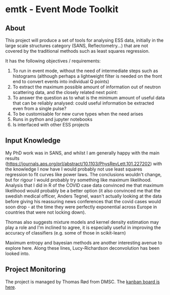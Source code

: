 # emtk - Event Mode Toolkit

## About
This project will produce a set of tools for analysing ESS data, initially in the large scale structures category (SANS, Reflectometry...) that are not covered by the traditional methods such as least squares regression.

It has the following objectives / requirements:

1. To run in event mode, without the need of intermediate steps such as histograms (although perhaps a lightweight filter is needed on the front end to convert events into individual Q points)
2. To extract the maximum possible amount of information out of neutron scattering data, and the closely related next point:
3. To answer the question as to what is the minimum amount of useful data that can be reliably analysed: could useful information be extracted even from a single pulse?
4. To be customisable for new curve types when the need arises
5. Runs in python and jupyter notebooks
6. Is interfaced with other ESS projects


## Input Knowledge

My PhD work was in SANS, and whilst I am generally happy with the main results (https://journals.aps.org/prl/abstract/10.1103/PhysRevLett.101.227202) with the knowledge I now have I would probably not use least squares regression to fit curves like power laws.  The conclusions wouldn't change, but for rigour I would probably try something like maximum likelihood.  Analysis that I did in R of the COVID case data convinced me that maximum likelihood would probably be a better option (it also convinced me that the swedish medical officer, Anders Tegnel, wasn't actually looking at the data before giving his reassuring news conferences that the covid cases would soon drop - at the time they were perfectly exponential across Europe in countries that were not locking down).

Thomas also suggests mixture models and kernel density estimation may play a role and I'm inclined to agree, it is especially useful in improving the accuracy of classifiers (e.g. some of those in scikit-learn)

Maximum entropy and bayesian methods are another interesting avenue to explore here.  Along these lines, Lucy-Richardson deconvolution has been looked into.

## Project Monitoring
The project is managed by Thomas Rød from DMSC.  The [kanban board is here](https://jira.esss.lu.se/secure/RapidBoard.jspa?projectKey=EMTK&rapidView=1206).


